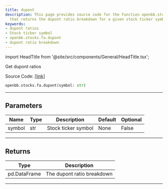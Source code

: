 ```yaml
---
title: dupont
description: This page provides source code for the function openbb.stocks.fa.dupont
  that returns the dupont ratio breakdown for a given stock ticker symbol.
keywords:
- dupont ratios
- Stock ticker symbol
- openbb.stocks.fa.dupont
- dupont ratio breakdown
---
```


import HeadTitle from '@site/src/components/General/HeadTitle.tsx';

<HeadTitle title="stocks.fa.dupont - Reference | OpenBB SDK Docs" />

Get dupont ratios

Source Code: [[link](https://github.com/OpenBB-finance/OpenBBTerminal/tree/main/openbb_terminal/stocks/fundamental_analysis/av_model.py#L697)]

```python wordwrap
openbb.stocks.fa.dupont(symbol: str)
```

---

## Parameters

| Name | Type | Description | Default | Optional |
| ---- | ---- | ----------- | ------- | -------- |
| symbol | str | Stock ticker symbol | None | False |


---

## Returns

| Type | Description |
| ---- | ----------- |
| pd.DataFrame | The dupont ratio breakdown |
---

